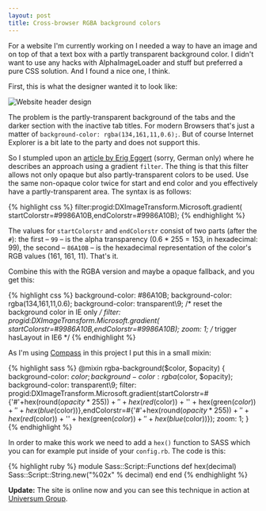 ```yaml
---
layout: post
title: Cross-browser RGBA background colors
---
```


For a website I'm currently working on I needed a way to have an image and on top of that a text box with a partly transparent background color. I didn't want to use any hacks with AlphaImageLoader and stuff but preferred a pure CSS solution. And I found a nice one, I think.

First, this is what the designer wanted it to look like:

![Website header design](http://media.pb.io/posts/2010-07-26-cross-browser-rgba-background-colors-01.jpg)

The problem is the partly-transparent background of the tabs and the darker section with the inactive tab titles. For modern Browsers that's just a matter of `background-color: rgba(134,161,11,0.6);`. But of course Internet Explorer is a bit late to the party and does not support this. 

<!--more-->

So I stumpled upon an [article by Erig Eggert](http://yatil.de/Weblog/cross-browser-rgba) (sorry, German only) where he describes an approach using a gradient `filter`. The thing is that this filter allows not only opaque but also partly-transparent colors to be used. Use the same non-opaque color twice for start and end color and you effectively have a partly-transparent area. The syntax is as follows:

{% highlight css %}
filter:progid:DXImageTransform.Microsoft.gradient(
    startColorstr=#9986A10B,endColorstr=#9986A10B);
{% endhighlight %}

The values for `startColorstr` and `endColorstr` consist of two parts (after the `#`): the first – `99` – is the alpha transparency (0.6 * 255 = 153, in hexadecimal: 99), the second – `86A10B` – is the hexadecimal representation of the color's RGB values (161, 161, 11). That's it.

Combine this with the RGBA version and maybe a opaque fallback, and you get this:

{% highlight css %}
background-color: #86A10B;
background-color: rgba(134,161,11,0.6);
background-color: transparent\9; /* reset the background color in IE only */
filter: progid:DXImageTransform.Microsoft.gradient(
    startColorstr=#9986A10B,endColorstr=#9986A10B);
zoom: 1; /* trigger hasLayout in IE6 */
{% endhighlight %}

As I'm using [Compass](http://compass-style.org/) in this project I put this in a small mixin:

{% highlight sass %}
@mixin rgba-background($color, $opacity) {
    background-color: $color;
    background-color: rgba($color, $opacity);
    background-color: transparent\9;
    filter: progid:DXImageTransform.Microsoft.gradient(startColorstr=#{'#'+hex(round($opacity*255)) + '' + hex(red($color)) + '' + hex(green($color)) + '' + hex(blue($color))},endColorstr=#{'#'+hex(round($opacity*255)) + '' + hex(red($color)) + '' + hex(green($color)) + '' + hex(blue($color))});
    zoom: 1;
}
{% endhighlight %}

In order to make this work we need to add a `hex()` function to SASS which you can for example put inside of your `config.rb`. The code is this:

{% highlight ruby %}
module Sass::Script::Functions
  def hex(decimal)
    Sass::Script::String.new("%02x" % decimal)
  end
end
{% endhighlight %}

**Update:** The site is online now and you can see this technique in action at [Universum Group](http://www.universum-group.de/).